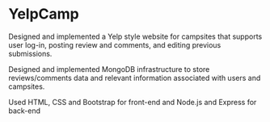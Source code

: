 # YelpCamp
Designed and implemented a Yelp style website for campsites that supports user log-in, posting review and comments, and editing previous submissions.

Designed and implemented MongoDB infrastructure to store reviews/comments data and relevant information associated with users and campsites.

Used HTML, CSS and Bootstrap for front-end and Node.js and Express for back-end 
